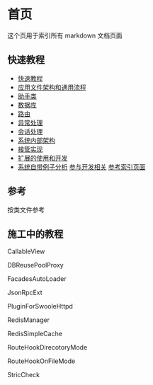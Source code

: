# 首页

这个页用于索引所有 markdown 文档页面

## 快速教程
- [快速教程](tutorial-quickstart.md)
- [应用文件架构和通用流程](tutorial-general.md)
- [助手类](tutorial-helper.md)
- [数据库](tutorial-db.md)
- [路由](tutorial-route.md)
- [异常处理](tutorial-exception.md)
- [会话处理](tutorial-session.md)
- [系统内部架构](tutorial-arch.md)
- [接管实现](tutorial-override.md)
- [扩展的使用和开发](tutorial-extension.md)
- [系统自带例子分析](tutorial-sample.md)
[参与开发相关](tutorial-support.md)
[参考索引页面](ref/index.md)

## 参考

按类文件参考

## 施工中的教程




CallableView

DBReusePoolProxy

FacadesAutoLoader

JsonRpcExt

PluginForSwooleHttpd

RedisManager

RedisSimpleCache

RouteHookDirecotoryMode

RouteHookOnFileMode



StricCheck


